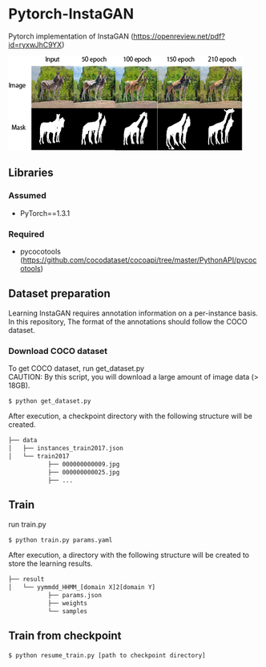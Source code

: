 # Pytorch-InstaGAN
Pytorch implementation of InstaGAN (https://openreview.net/pdf?id=ryxwJhC9YX)

![](https://github.com/kiyohiro8/InstaGAN/blob/master/samples/zebra2giraffe.png)

## Libraries

### Assumed
- PyTorch==1.3.1

### Required
- pycocotools (https://github.com/cocodataset/cocoapi/tree/master/PythonAPI/pycocotools)

## Dataset preparation
Learning InstaGAN requires annotation information on a per-instance basis. In this repository, The format of the annotations should follow the COCO dataset.

### Download COCO dataset

To get COCO dataset, run get_dataset.py  
CAUTION: By this script, you will download a large amount of image data (> 18GB).

```
$ python get_dataset.py
```

After execution, a checkpoint directory with the following structure will be created.

```
├── data
│   ├── instances_train2017.json
│   └── train2017
           ├── 000000000009.jpg
           ├── 000000000025.jpg
           ├── ...
```

## Train

run train.py 

```
$ python train.py params.yaml
```

After execution, a directory with the following structure will be created to store the learning results.

```
├── result
│   └── yymmdd_HHMM_[domain X]2[domain Y]
           ├── params.json
           ├── weights
           └── samples
```

## Train from checkpoint

```
$ python resume_train.py [path to checkpoint directory]
```
